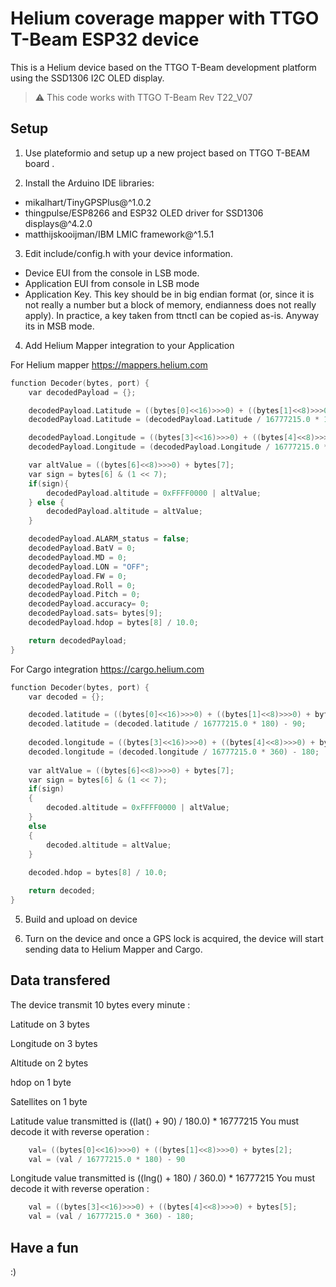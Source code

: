 # Helium coverage mapper with TTGO T-Beam ESP32 device

This is a Helium device based on the TTGO T-Beam development platform using the SSD1306 I2C OLED display. 

> :warning: This code works with TTGO T-Beam Rev T22_V07

## Setup

1. Use plateformio and setup up a new project based on TTGO T-BEAM board .

2. Install the Arduino IDE libraries:
- mikalhart/TinyGPSPlus@^1.0.2
- thingpulse/ESP8266 and ESP32 OLED driver for SSD1306 displays@^4.2.0
- matthijskooijman/IBM LMIC framework@^1.5.1

3. Edit include/config.h with your device information.
- Device EUI from the console in LSB mode.
- Application EUI from console in LSB mode
- Application Key. This key should be in big endian format (or, since it is not really a number but a block of memory, endianness does not really apply). In practice, a key taken from ttnctl can be copied as-is. Anyway its in MSB mode.

4. Add Helium Mapper integration to your Application 

For Helium mapper https://mappers.helium.com
```C
function Decoder(bytes, port) {
    var decodedPayload = {};

    decodedPayload.Latitude = ((bytes[0]<<16)>>>0) + ((bytes[1]<<8)>>>0) + bytes[2];
    decodedPayload.Latitude = (decodedPayload.Latitude / 16777215.0 * 180) - 90;

    decodedPayload.Longitude = ((bytes[3]<<16)>>>0) + ((bytes[4]<<8)>>>0) + bytes[5];
    decodedPayload.Longitude = (decodedPayload.Longitude / 16777215.0 * 360) - 180;

    var altValue = ((bytes[6]<<8)>>>0) + bytes[7];
    var sign = bytes[6] & (1 << 7);
    if(sign){
        decodedPayload.altitude = 0xFFFF0000 | altValue;
    } else {
        decodedPayload.altitude = altValue;
    }

    decodedPayload.ALARM_status = false;
    decodedPayload.BatV = 0;
    decodedPayload.MD = 0;
    decodedPayload.LON = "OFF";
    decodedPayload.FW = 0;
    decodedPayload.Roll = 0;
    decodedPayload.Pitch = 0;
    decodedPayload.accuracy= 0;
    decodedPayload.sats= bytes[9];
    decodedPayload.hdop = bytes[8] / 10.0;

    return decodedPayload;
}
```

For Cargo integration https://cargo.helium.com
```C
function Decoder(bytes, port) {
    var decoded = {};

    decoded.latitude = ((bytes[0]<<16)>>>0) + ((bytes[1]<<8)>>>0) + bytes[2];
    decoded.latitude = (decoded.latitude / 16777215.0 * 180) - 90;
  
    decoded.longitude = ((bytes[3]<<16)>>>0) + ((bytes[4]<<8)>>>0) + bytes[5];
    decoded.longitude = (decoded.longitude / 16777215.0 * 360) - 180;
  
    var altValue = ((bytes[6]<<8)>>>0) + bytes[7];
    var sign = bytes[6] & (1 << 7);
    if(sign)
    {
        decoded.altitude = 0xFFFF0000 | altValue;
    }
    else
    {
        decoded.altitude = altValue;
    }
  
    decoded.hdop = bytes[8] / 10.0;

    return decoded;
}
```

5. Build and upload on device

6. Turn on the device and once a GPS lock is acquired, the device will start sending data to Helium Mapper and Cargo.

## Data transfered

The device transmit 10 bytes every minute :

Latitude on 3 bytes

Longitude on 3 bytes

Altitude on 2 bytes

hdop on 1 byte

Satellites on 1 byte


Latitude value transmitted is ((lat() + 90) / 180.0) * 16777215
You must decode it with reverse operation :
```C
    val= ((bytes[0]<<16)>>>0) + ((bytes[1]<<8)>>>0) + bytes[2];  
    val = (val / 16777215.0 * 180) - 90
```

Longitude value transmitted is ((lng() + 180) / 360.0) * 16777215
You must decode it with reverse operation :
```C
    val = ((bytes[3]<<16)>>>0) + ((bytes[4]<<8)>>>0) + bytes[5];
    val = (val / 16777215.0 * 360) - 180;
```

## Have a fun

:)